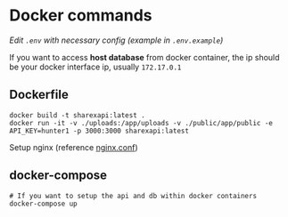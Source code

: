 # Docker commands

*Edit `.env` with necessary config (example in `.env.example`)*

If you want to access **host database** from docker container, the ip should be your docker interface ip, usually `172.17.0.1`

## Dockerfile
```
docker build -t sharexapi:latest .
docker run -it -v ./uploads:/app/uploads -v ./public/app/public -e API_KEY=hunter1 -p 3000:3000 sharexapi:latest
```
Setup nginx (reference [nginx.conf](./nginx.conf))

## docker-compose
```
# If you want to setup the api and db within docker containers
docker-compose up
```
